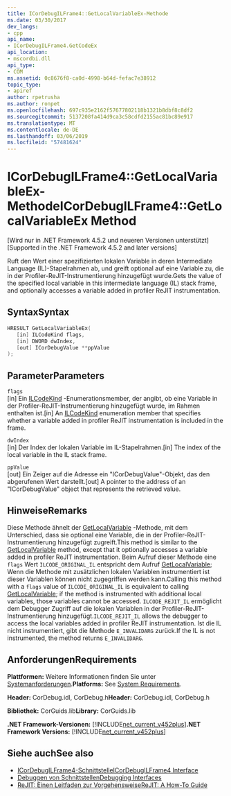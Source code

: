 ```yaml
---
title: ICorDebugILFrame4::GetLocalVariableEx-Methode
ms.date: 03/30/2017
dev_langs:
- cpp
api_name:
- ICorDebugILFrame4.GetCodeEx
api_location:
- mscordbi.dll
api_type:
- COM
ms.assetid: 0c8676f8-ca0d-4998-b64d-fefac7e38912
topic_type:
- apiref
author: rpetrusha
ms.author: ronpet
ms.openlocfilehash: 697c935e2162f57677802118b1321b8dbf8c8df2
ms.sourcegitcommit: 5137208fa414d9ca3c58cdfd2155ac81bc89e917
ms.translationtype: MT
ms.contentlocale: de-DE
ms.lasthandoff: 03/06/2019
ms.locfileid: "57481624"
---
```

# <a name="icordebugilframe4getlocalvariableex-method"></a><span data-ttu-id="0c045-102">ICorDebugILFrame4::GetLocalVariableEx-Methode</span><span class="sxs-lookup"><span data-stu-id="0c045-102">ICorDebugILFrame4::GetLocalVariableEx Method</span></span>
<span data-ttu-id="0c045-103">[Wird nur in .NET Framework 4.5.2 und neueren Versionen unterstützt]</span><span class="sxs-lookup"><span data-stu-id="0c045-103">[Supported in the .NET Framework 4.5.2 and later versions]</span></span>  
  
 <span data-ttu-id="0c045-104">Ruft den Wert einer spezifizierten lokalen Variable in deren Intermediate Language (IL)-Stapelrahmen ab, und greift optional auf eine Variable zu, die in der Profiler-ReJIT-Instrumentierung hinzugefügt wurde.</span><span class="sxs-lookup"><span data-stu-id="0c045-104">Gets the value of the specified local variable in this intermediate language (IL) stack frame, and optionally accesses a variable added in profiler ReJIT instrumentation.</span></span>  
  
## <a name="syntax"></a><span data-ttu-id="0c045-105">Syntax</span><span class="sxs-lookup"><span data-stu-id="0c045-105">Syntax</span></span>  
  
```cpp
HRESULT GetLocalVariableEx(  
   [in] ILCodeKind flags,   
   [in] DWORD dwIndex,   
   [out] ICorDebugValue **ppValue  
);  
```  
  
## <a name="parameters"></a><span data-ttu-id="0c045-106">Parameter</span><span class="sxs-lookup"><span data-stu-id="0c045-106">Parameters</span></span>  
 `flags`  
 <span data-ttu-id="0c045-107">[in] Ein [ILCodeKind](../../../../docs/framework/unmanaged-api/debugging/ilcodekind-enumeration.md) -Enumerationsmember, der angibt, ob eine Variable in der Profiler-ReJIT-Instrumentierung hinzugefügt wurde, im Rahmen enthalten ist.</span><span class="sxs-lookup"><span data-stu-id="0c045-107">[in] An [ILCodeKind](../../../../docs/framework/unmanaged-api/debugging/ilcodekind-enumeration.md) enumeration member that specifies whether a variable added in profiler ReJIT instrumentation is included in the frame.</span></span>  
  
 `dwIndex`  
 <span data-ttu-id="0c045-108">[in] Der Index der lokalen Variable im IL-Stapelrahmen.</span><span class="sxs-lookup"><span data-stu-id="0c045-108">[in] The index of the local variable in the IL stack frame.</span></span>  
  
 `ppValue`  
 <span data-ttu-id="0c045-109">[out] Ein Zeiger auf die Adresse ein "ICorDebugValue"-Objekt, das den abgerufenen Wert darstellt.</span><span class="sxs-lookup"><span data-stu-id="0c045-109">[out] A pointer to the address of an "ICorDebugValue" object that represents the retrieved value.</span></span>  
  
## <a name="remarks"></a><span data-ttu-id="0c045-110">Hinweise</span><span class="sxs-lookup"><span data-stu-id="0c045-110">Remarks</span></span>  
 <span data-ttu-id="0c045-111">Diese Methode ähnelt der [GetLocalVariable](../../../../docs/framework/unmanaged-api/debugging/icordebugilframe-getlocalvariable-method.md) -Methode, mit dem Unterschied, dass sie optional eine Variable, die in der Profiler-ReJIT-Instrumentierung hinzugefügt zugreift.</span><span class="sxs-lookup"><span data-stu-id="0c045-111">This method is similar to the [GetLocalVariable](../../../../docs/framework/unmanaged-api/debugging/icordebugilframe-getlocalvariable-method.md) method, except that it optionally accesses a variable added in profiler ReJIT instrumentation.</span></span> <span data-ttu-id="0c045-112">Beim Aufruf dieser Methode eine `flags` Wert `ILCODE_ORIGINAL_IL` entspricht dem Aufruf [GetLocalVariable](../../../../docs/framework/unmanaged-api/debugging/icordebugilframe-getlocalvariable-method.md); Wenn die Methode mit zusätzlichen lokalen Variablen instrumentiert ist dieser Variablen können nicht zugegriffen werden kann.</span><span class="sxs-lookup"><span data-stu-id="0c045-112">Calling this method with a `flags` value of `ILCODE_ORIGINAL_IL` is equivalent to calling [GetLocalVariable](../../../../docs/framework/unmanaged-api/debugging/icordebugilframe-getlocalvariable-method.md); if the method is instrumented with additional local variables, those variables cannot be accessed.</span></span> <span data-ttu-id="0c045-113">`ILCODE_REJIT_IL` ermöglicht dem Debugger Zugriff auf die lokalen Variablen in der Profiler-ReJIT-Instrumentierung hinzugefügt.</span><span class="sxs-lookup"><span data-stu-id="0c045-113">`ILCODE_REJIT_IL` allows the debugger to access the local variables added in profiler ReJIT instrumentation.</span></span> <span data-ttu-id="0c045-114">Ist die IL nicht instrumentiert, gibt die Methode `E_INVALIDARG` zurück.</span><span class="sxs-lookup"><span data-stu-id="0c045-114">If the IL is not instrumented, the method returns `E_INVALIDARG`.</span></span>  
  
## <a name="requirements"></a><span data-ttu-id="0c045-115">Anforderungen</span><span class="sxs-lookup"><span data-stu-id="0c045-115">Requirements</span></span>  
 <span data-ttu-id="0c045-116">**Plattformen:** Weitere Informationen finden Sie unter [Systemanforderungen](../../../../docs/framework/get-started/system-requirements.md).</span><span class="sxs-lookup"><span data-stu-id="0c045-116">**Platforms:** See [System Requirements](../../../../docs/framework/get-started/system-requirements.md).</span></span>  
  
 <span data-ttu-id="0c045-117">**Header:** CorDebug.idl, CorDebug.h</span><span class="sxs-lookup"><span data-stu-id="0c045-117">**Header:** CorDebug.idl, CorDebug.h</span></span>  
  
 <span data-ttu-id="0c045-118">**Bibliothek:** CorGuids.lib</span><span class="sxs-lookup"><span data-stu-id="0c045-118">**Library:** CorGuids.lib</span></span>  
  
 <span data-ttu-id="0c045-119">**.NET Framework-Versionen:** [!INCLUDE[net_current_v452plus](../../../../includes/net-current-v452plus-md.md)]</span><span class="sxs-lookup"><span data-stu-id="0c045-119">**.NET Framework Versions:** [!INCLUDE[net_current_v452plus](../../../../includes/net-current-v452plus-md.md)]</span></span>  
  
## <a name="see-also"></a><span data-ttu-id="0c045-120">Siehe auch</span><span class="sxs-lookup"><span data-stu-id="0c045-120">See also</span></span>
- [<span data-ttu-id="0c045-121">ICorDebugILFrame4-Schnittstelle</span><span class="sxs-lookup"><span data-stu-id="0c045-121">ICorDebugILFrame4 Interface</span></span>](../../../../docs/framework/unmanaged-api/debugging/icordebugilframe4-interface.md)
- [<span data-ttu-id="0c045-122">Debuggen von Schnittstellen</span><span class="sxs-lookup"><span data-stu-id="0c045-122">Debugging Interfaces</span></span>](../../../../docs/framework/unmanaged-api/debugging/debugging-interfaces.md)
- [<span data-ttu-id="0c045-123">ReJIT: Einen Leitfaden zur Vorgehensweise</span><span class="sxs-lookup"><span data-stu-id="0c045-123">ReJIT: A How-To Guide</span></span>](https://blogs.msdn.com/b/davbr/archive/2011/10/12/rejit-a-how-to-guide.aspx)
